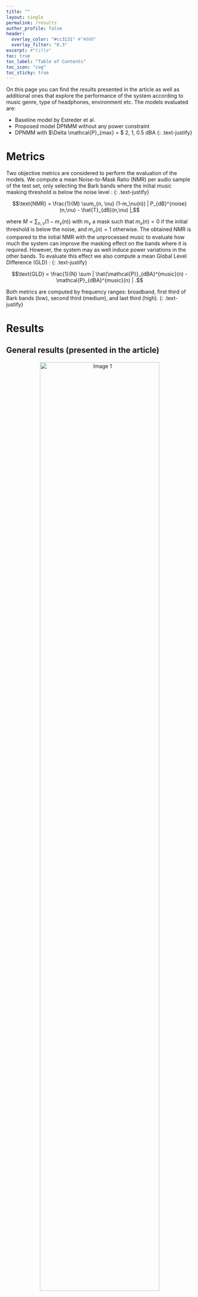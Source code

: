 ```yaml
---
title: ""
layout: single
permalink: /results
author_profile: false
header:
  overlay_color: "#cc3131" #"#000"
  overlay_filter: "0.3"
excerpt: #"title"
toc: true
toc_label: "Table of Contents"
toc_icon: "cog"
toc_sticky: true
---
```


On this page you can find the results presented in the article as well as additional ones that explore the performance of the system according to music genre, type of headphones, environment etc. The models evaluated are:
- Baseline model by Estreder et al.
- Proposed model DPNMM without any power constraint
- DPNMM with $\Delta \mathcal{P}_{max} = $ 2, 1, 0.5 dBA
{: .text-justify}

# Metrics

Two objective metrics are considered to perform the evaluation of the models. We compute a mean Noise-to-Mask Ratio (NMR) per audio sample of the test set, only selecting the Bark bands where the initial music masking threshold is below the noise level :
{: .text-justify}

$$\text{NMR} = \frac{1}{M} \sum_{n, \nu} (1-m_\nu(n)) | P_{dB}^{noise}(n,\nu) - \hat{T}_{dB}(n,\nu) |,$$

where $M = \sum_{n, \nu} (1-m_\nu(n))$ with $m_\nu$ a mask such that $m_\nu(n) = 0$ if the initial threshold is below the noise, and $m_\nu(n) = 1$ otherwise. The obtained NMR is compared to the initial NMR with the unprocessed music to evaluate how much the system can improve the masking effect on the bands where it is required. However, the system may as well induce power variations in the other bands. To evaluate this effect we also compute a mean Global Level Difference (GLD) : 
{: .text-justify}

$$\text{GLD} = \frac{1}{N} \sum | \hat{\mathcal{P}}_{dBA}^{music}(n) - \mathcal{P}_{dBA}^{music}(n) | .$$

Both metrics are computed by frequency ranges: broadband, first third of Bark bands (low), second third (medium), and last third (high). 
{: .text-justify}

# Results

## General results (presented in the article)

<html lang="fr">
<head>
    <meta charset="UTF-8">
    <meta name="viewport" content="width=device-width, initial-scale=1.0">
    <title></title>
    <style>
        /* Conteneur pour centrer les images */
        .image-container {
            text-align: center; /* Centre le contenu à l'intérieur du conteneur */
        }
        /* Style des images */
        .image-container img {
            display: block; /* Affiche les images comme des éléments de bloc */
            margin: 20px auto; /* Centre les images horizontalement avec une marge automatique */
            width: 80%; /* Définit la largeur des images à 80% du conteneur parent */
            max-width: 800px; /* Optionnel : limite la largeur maximale des images */
            height: auto; /* Maintient le ratio d'aspect des images */
        }
    </style>
</head>
<body>
    <div class="image-container">
        <!-- Les images à afficher côte à côte -->
        <img src="figures/nmr-1.png" alt="Image 1">
        <img src="figures/gld-1.png" alt="Image 2">
    </div>
</body>
</html>

In terms of NMR, all three versions of PDNMM outperform Estreder's model on the broadband metric statistically significantly, except DPNMM with \Delta \mathcal{P}_{max} = 0.5 dBA. 



The version of the neural model without any power constraint performs the best compared to the baseline (p-value = $7 \cdot 10^{-8}$). 
Applying a power constraint results in a decrease in performance all the more important the stricter the constraint (low $\Delta \mathcal{P}_{max}$), particularly in the low-frequency range to the point of becoming less performant than Estreder's PEQ. This outcome is expected, given the relatively low weight of high frequencies in the power measurement. 
When the power constraint is strict, the low and mid frequencies are more significantly affected. This trend is confirmed when examining the GLD. Without a power constraint, the neural model achieves excellent NMR performance by significantly amplifying the musical signal compared to Estreder's model. Adding the power constraint has then a clear beneficial effect on the GLD measure, thus achieving significantly better results compared to the baseline model, except at high frequencies where the model is less affected by the constraint. 
In particular, both neural models with constraints $\Delta \mathcal{P}_{max} = $ 2, 1 dBA achieve a better NMR than Estreder's model (p-value of $10^{-6}$ and 0.01) and a better broadband GLD (p-value of 1.5 $\cdot 10^{-4}$ and 3.3 $\cdot 10^{-9}$).
<!-- {: .text-justify} -->

## Earbuds impact

The noises in the test set are filtered with the frequency responses of 3 models of earbuds to reproduce their respective passive attenuations : 
- Bose headphones QuietComfort
- Sony earbuds WF-1000XM4 with sound isolating sleeves
- Apple Airpods with smooth tips
{: .text-justify}

![image-center](figures/earbuds_fr.png){: .align-center}

The Bose and Sony headphones act as low-pass filters while the Airpods have a much flatter effect.
{: .text-justify}

### NMR

![image-center](figures/earbuds_nmr.png){: .align-center}

### GLD

![image-center](figures/earbuds_gld.png){: .align-center}

The airpods clearly reduce less the noise than the two other headphones models. Therefore the initial NMR is greater in this case and the performances for all models are reduced. This can be explained by a closer look at examples of results: the system concentrates primarily on the Bark bands where the NMR is highest (generally mid and high frequencies in the case of airpods), even if this means leaving out other bands. 
{: .text-justify}

## Environments

The noise set is composed of samples from defined environments :
- Urban
- Transportation (train / plane / boat)
- Cocktail party (restaurant / café)
- Construction site
- Beach
- Indoor office
{: .text-justify} 

### NMR

![image-center](figures/environment_nmr.png){: .align-center}

### GLD

![image-center](figures/environment_gld.png){: .align-center}

The performance obtained is broadly as expected, with poorer results in terms of both NMR and GLD in the noisiest environments (all the more so as the music level is contained in the [45, 100] dBA range).
{: .text-justify} 

## SNR

We can also view the metrics by SNR band (in dB) between unprocessed music and noise.

### NMR

![image-center](figures/snr_nmr.png){: .align-center}

### GLD

![image-center](figures/snr_gld.png){: .align-center}